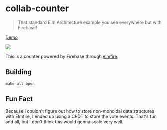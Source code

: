 # collab-counter

> That standard Elm Architecture example you see everywhere but with Firebase!

[Demo](https://passy.github.io/collab-counter)

![](https://i.imgur.com/9cmUHCf.png)

This is a counter powered by Firebase through
[elmfire](https://github.com/ThomasWeiser/elmfire).

## Building

```
make all open
```

## Fun Fact

Because I couldn't figure out how to store non-monoidal data structures
with Elmfire, I ended up using a CRDT to store the vote events. That's
fun and all, but I don't think this would gonna scale very well.
